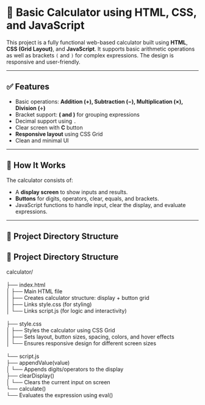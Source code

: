 # 🧮 Basic Calculator using HTML, CSS, and JavaScript

This project is a fully functional web-based calculator built using **HTML**, **CSS (Grid Layout)**, and **JavaScript**. It supports basic arithmetic operations as well as brackets `(` and `)` for complex expressions. The design is responsive and user-friendly.

---

## ✅ Features

- Basic operations: **Addition (+), Subtraction (−), Multiplication (×), Division (÷)**
- Bracket support: **( and )** for grouping expressions
- Decimal support using `.`
- Clear screen with **C** button
- **Responsive layout** using CSS Grid
- Clean and minimal UI

---

## 🧠 How It Works

The calculator consists of:
- A **display screen** to show inputs and results.
- **Buttons** for digits, operators, clear, equals, and brackets.
- JavaScript functions to handle input, clear the display, and evaluate expressions.

---





## 📁 Project Directory Structure

## 📁 Project Directory Structure

calculator/<br>
<br>
├── index.html<br>
│   ├── Main HTML file<br>
│   ├── Creates calculator structure: display + button grid<br>
│   ├── Links style.css (for styling)<br>
│   └── Links script.js (for logic and interactivity)<br>
<br>
├── style.css<br>
│   ├── Styles the calculator using CSS Grid<br>
│   ├── Sets layout, button sizes, spacing, colors, and hover effects<br>
│   └── Ensures responsive design for different screen sizes<br>
<br>
└── script.js<br>
    ├── appendValue(value)<br>
    │   └── Appends digits/operators to the display<br>
    ├── clearDisplay()<br>
    │   └── Clears the current input on screen<br>
    └── calculate()<br>
        └── Evaluates the expression using eval()<br>



